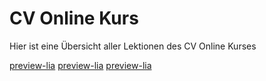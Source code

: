 <!--
author:     Leon Endris

email:      leendris@uni-koblenz.de

version:    0.0.1

language:   de

narrator:   Deutsch Female

comment:    Dies ist die LandingPage 
            des CV online Kurses von 
            der aus wir in jede Lektion
            wechseln können

link:       ../CSS/Main.css 

script:     ../JavaScript/LiaScriptCustom.js

-->

# CV Online Kurs
Hier ist eine Übersicht aller Lektionen des CV Online Kurses

[preview-lia](../Markdown/Rastergraphics.md)
[preview-lia](../Markdown/Filter.md)
[preview-lia](../Markdown/Sandbox.md)

